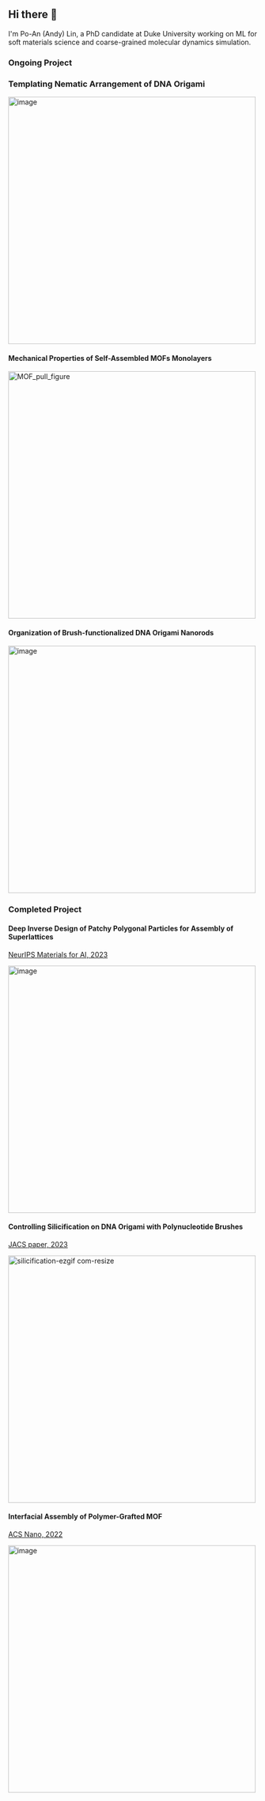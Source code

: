 ## Hi there 👋
I'm Po-An (Andy) Lin, a PhD candidate at Duke University working on ML for soft materials science and coarse-grained molecular dynamics simulation. 
### Ongoing Project 

### Templating Nematic Arrangement of DNA Origami
<img src="https://github.com/user-attachments/assets/30fe9417-dd1a-4976-b0e4-e551a8fb3d3f" alt="image" width="500">

#### Mechanical Properties of Self-Assembled MOFs Monolayers

<img src="https://github.com/user-attachments/assets/a0ce3419-7e80-4cfd-9bc9-a6f186107176" alt="MOF_pull_figure" width="500">


#### Organization of Brush-functionalized DNA Origami Nanorods
<img width="500" alt="image" src="https://github.com/user-attachments/assets/07c9dfd7-c9b0-4699-a72f-8500f02ec5e8">

### Completed Project

#### Deep Inverse Design of Patchy Polygonal Particles for Assembly of Superlattices
[NeurIPS Materials for AI, 2023](https://openreview.net/forum?id=32XS0zXPqU)


<img width="500" alt="image" src="https://github.com/user-attachments/assets/66c4b908-05c1-457e-85e5-7cef2a6d7a49">


#### Controlling Silicification on DNA Origami with Polynucleotide Brushes
[JACS paper, 2023](https://pubs.acs.org/doi/full/10.1021/jacs.3c09310)

<img src="https://github.com/user-attachments/assets/1e0542dd-64ba-4c58-835b-e43c2187d809" alt="silicification-ezgif com-resize" width="500">

#### Interfacial Assembly of Polymer-Grafted MOF
[ACS Nano, 2022](https://pubs.acs.org/doi/full/10.1021/acsnano.2c05175)


 <img width="500" alt="image" src="https://github.com/user-attachments/assets/2072420d-66d4-403d-bf6a-85433a9eb954">
 
<!--
**popolin522/popolin522** is a ✨ _special_ ✨ repository because its `README.md` (this file) appears on your GitHub profile.

Here are some ideas to get you started:

- 🔭 I’m currently working on ...
- 🌱 I’m currently learning ...
- 👯 I’m looking to collaborate on ...
- 🤔 I’m looking for help with ...
- 💬 Ask me about ...
- 📫 How to reach me: ...
- 😄 Pronouns: ...
- ⚡ Fun fact: ...
-->
